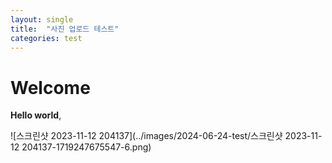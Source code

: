 ```yaml
---
layout: single
title:  "사진 업로드 테스트"
categories: test
---
```


# Welcome

**Hello world**,

![스크린샷 2023-11-12 204137](../images/2024-06-24-test/스크린샷 2023-11-12 204137-1719247675547-6.png)
